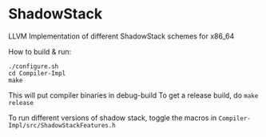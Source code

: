 # ShadowStack
LLVM Implementation of different ShadowStack schemes for x86_64

How to build & run:
```
./configure.sh
cd Compiler-Impl
make
```

This will put compiler binaries in debug-build
To get a release build, do
`make release`


To run different versions of shadow stack, toggle the macros in `Compiler-Impl/src/ShadowStackFeatures.h`
